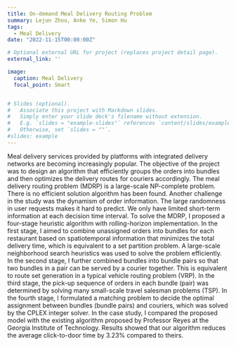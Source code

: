 ```yaml
---
title: On-demand Meal Delivery Routing Problem
summary: Lejun Zhou, Anke Ye, Simon Hu
tags:
  - Meal Delivery
date: "2022-11-15T00:00:00Z"

# Optional external URL for project (replaces project detail page).
external_link: ''

image:
  caption: Meal Delivery
  focal_point: Smart


# Slides (optional).
#   Associate this project with Markdown slides.
#   Simply enter your slide deck's filename without extension.
#   E.g. `slides = "example-slides"` references `content/slides/example-slides.md`.
#   Otherwise, set `slides = ""`.
#slides: example
---
```


Meal delivery services provided by platforms with integrated delivery networks are becoming increasingly popular. The objective of the project was to design an algorithm that efficiently groups the orders into bundles and then optimizes the delivery routes for couriers accordingly. The meal delivery routing problem (MDRP) is a large-scale NP-complete problem. There is no efficient solution algorithm has been found. Another challenge in the study was the dynamism of order information. The large randomness in user requests makes it hard to predict. We only have limited short-term information at each decision time interval. To solve the MDRP, I proposed a four-stage heuristic algorithm with rolling-horizon implementation. In the first stage, I aimed to combine unassigned orders into bundles for each restaurant based on spatiotemporal information that minimizes the total delivery time, which is equivalent to a set partition problem. A large-scale neighborhood search heuristics was used to solve the problem efficiently. In the second stage, I further combined bundles into bundle pairs so that two bundles in a pair can be served by a courier together. This is equivalent to route set generation in a typical vehicle routing problem (VRP). In the third stage, the pick-up sequence of orders in each bundle (pair) was determined by solving many small-scale travel salesman problems (TSP). In the fourth stage, I formulated a matching problem to decide the optimal assignment between bundles (bundle pairs) and couriers, which was solved by the CPLEX integer solver. In the case study, I compared the proposed model with the existing algorithm proposed by Professor Reyes at the Georgia Institute of Technology. Results showed that our algorithm reduces the average click-to-door time by 3.23% compared to theirs.
